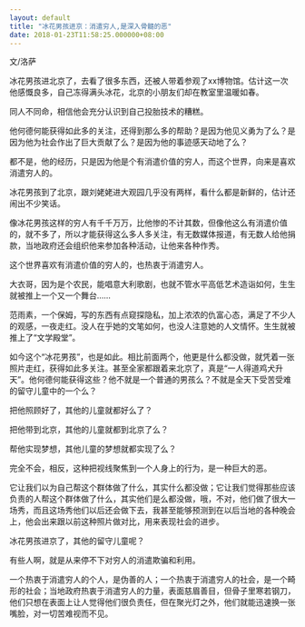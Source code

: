 ```yaml
---
layout: default
title: "冰花男孩进京：消遣穷人,是深入骨髓的恶"
date: 2018-01-23T11:58:25.000000+08:00
---
```


文/洛萨

冰花男孩进北京了，去看了很多东西，还被人带着参观了xx博物馆。估计这一次他感慨良多，自己冻得满头冰花，北京的小朋友们却在教室里温暖如春。

同人不同命，相信他会充分认识到自己投胎技术的糟糕。

他何德何能获得如此多的关注，还得到那么多的帮助？是因为他见义勇为了么？是因为他为社会作出了巨大贡献了么？是因为他的事迹感天动地了么？

都不是，他的经历，只是因为他是个有消遣价值的穷人，而这个世界，向来是喜欢消遣穷人的。

冰花男孩到了北京，跟刘姥姥进大观园几乎没有两样，看什么都是新鲜的，估计还闹出不少笑话。

像冰花男孩这样的穷人有千千万万，比他惨的不计其数，但像他这么有消遣价值的，就不多了，所以才能获得这么多人多关注，有无数媒体报道，有无数人给他捐款，当地政府还会组织他来参加各种活动，让他来各种作秀。

这个世界喜欢有消遣价值的穷人的，也热衷于消遣穷人。

大衣哥，因为是个农民，能唱意大利歌剧，也就不管水平高低艺术造诣如何，生生就被推上一个又一个舞台……

范雨素，一个保姆，写的东西有点窥探隐私，加上浓浓的仇富心态，满足了不少人的观感，一夜走红。没人在乎她的文笔如何，也没人注意她的人文情怀。生生就被推上了“文学殿堂”。

如今这个“冰花男孩”，也是如此。相比前面两个，他更是什么都没做，就凭着一张照片走红，获得如此多关注。甚至全家都跟着来北京了，真是“一人得道鸡犬升天”。他何德何能获得这些？他不就是一个普通的男孩么？不就是全天下受苦受难的留守儿童中的一个么？

把他照顾好了，其他的儿童就都好么了？

把他带到北京，其他的儿童就都到北京了么？

帮他实现梦想，其他儿童的梦想就都实现了么？

完全不会，相反，这种把视线聚焦到一个人身上的行为，是一种巨大的恶。

它让我们以为自己帮这个群体做了什么，其实什么都没做；它让我们觉得那些应该负责的人帮这个群体做了什么，其实他们是么都没做，哦，不对，他们做了很大一场秀，而且这场秀他们以后还会做下去，我甚至能够预测到在以后当地的各种晚会上，他会出来跟以前这种照片做对比，用来表现社会的进步。

冰花男孩进京了，其他的留守儿童呢？

有些人啊，就是从来停不下对穷人的消遣欺骗和利用。

一个热衷于消遣穷人的个人，是伪善的人；一个热衷于消遣穷人的社会，是一个畸形的社会；当地政府热衷于消遣穷人的力量，表面慈眉善目，但骨子里寒若钢刀，他们只想在表面上让人觉得他们很负责任，但在聚光灯之外，他们就能迅速换一张嘴脸，对一切苦难视而不见。

